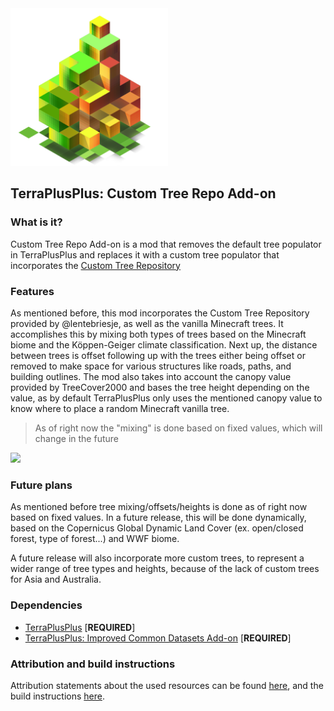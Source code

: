

<img src="https://github.com/DavixDevelop/terracustomtreerepo/raw/master/src/main/resources/assets/terracustomtreerepo/logo.png" width="50%" />

## TerraPlusPlus: Custom Tree Repo Add-on

### What is it?
Custom Tree Repo Add-on is a mod that removes the default tree populator in TerraPlusPlus and replaces it with a custom tree populator that incorporates the [Custom Tree Repository](https://www.planetminecraft.com/project/native-trees-of-europe-template-repository-1779952/)

### Features
As mentioned before, this mod incorporates the Custom Tree Repository provided by @lentebriesje, as well as the vanilla Minecraft trees. It accomplishes this by mixing both types of trees based on the Minecraft biome and the Köppen-Geiger climate classification.
Next up, the distance between trees is offset following up with the trees either being offset or removed to make space for various structures like roads, paths, and building outlines.
The mod also takes into account the canopy value provided by TreeCover2000 and bases the tree height depending on the value, as by default TerraPlusPlus only uses the mentioned canopy value to know where to place a random Minecraft vanilla tree.
> As of right now the "mixing" is done based on fixed values, which will change in the future

<img src="https://i.imgur.com/1iYnTGT.png" >

### Future plans
As mentioned before tree mixing/offsets/heights is done as of right now based on fixed values. In a future release, this will be done dynamically, based on the Copernicus Global Dynamic Land Cover (ex. open/closed forest, type of forest...) and WWF biome.

A future release will also incorporate more custom trees, to represent a wider range of tree types and heights, because of the lack of custom trees for Asia and Australia.
### Dependencies
- [TerraPlusPlus](https://github.com/BuildTheEarth/terraplusplus) [**REQUIRED**]
- [TerraPlusPlus: Improved Common Datasets Add-on](https://github.com/DavixDevelop/terracommondatasets) [**REQUIRED**]

### Attribution and build instructions
Attribution statements about the used resources can be found [here](https://github.com/DavixDevelop/terracustomtreerepo/wiki/Attribution), and the build instructions [here](https://github.com/DavixDevelop/terracustomtreerepo/wiki/Build-Instructions).
